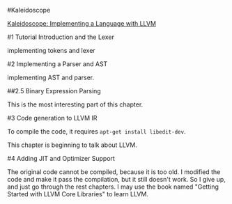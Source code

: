 #Kaleidoscope

[Kaleidoscope: Implementing a Language with LLVM](http://llvm.org/docs/tutorial/index.html)

#1 Tutorial Introduction and the Lexer

implementing tokens and lexer

#2 Implementing a Parser and AST

implementing AST and parser.

##2.5 Binary Expression Parsing

This is the most interesting part of this chapter.

#3 Code generation to LLVM IR

To compile the code, it requires `apt-get install libedit-dev`.

This chapter is beginning to talk about LLVM.

#4 Adding JIT and Optimizer Support

The original code cannot be compiled, because it is too old. I modified the code and make it pass the compilation, but it still doesn't work. So I give up, and just go through the rest chapters. I may use the book named "Getting Started with LLVM Core Libraries" to learn LLVM.

